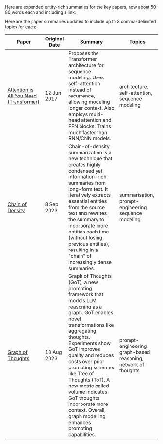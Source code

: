 Here are expanded entity-rich summaries for the key papers, now about 50-80 words each and including a link:

Here are the paper summaries updated to include up to 3 comma-delimited topics for each:

| Paper | Original Date | Summary | Topics |
|-|-|-|-|
| [Attention is All You Need (Transformer)](https://arxiv.org/abs/1706.03762) | 12 Jun 2017 | Proposes the Transformer architecture for sequence modeling. Uses self-attention instead of recurrence, allowing modeling longer context. Also employs multi-head attention and FFN blocks. Trains much faster than RNN/CNN models. | architecture, self-attention, sequence modeling |
| [Chain of Density](https://arxiv.org/pdf/2309.04269.pdf) | 8 Sep 2023 | Chain-of-density summarization is a new technique that creates highly condensed yet information-rich summaries from long-form text. It iteratively extracts essential entities from the source text and rewrites the summary to incorporate more entities each time (without losing previous entities), resulting in a "chain" of increasingly dense summaries. | summarisation, prompt-engineering, sequence modeling |
| [Graph of Thoughts](https://arxiv.org/pdf/2308.09687.pdf) | 18 Aug 2023 |  Graph of Thoughts (GoT), a new prompting framework that models LLM reasoning as a graph. GoT enables novel transformations like aggregating thoughts. Experiments show GoT improves quality and reduces costs over prior prompting schemes like Tree of Thoughts (ToT). A new metric called volume indicates GoT thoughts incorporate more context. Overall, graph modelling enhances prompting capabilities. | prompt-engineering, graph-based reasoning, network of thoughts |
